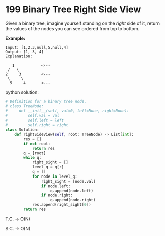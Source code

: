 # 199 Binary Tree Right Side View

Given a binary tree, imagine yourself standing on the *right* side of it, return the values of the nodes you can see ordered from top to bottom.

**Example:**

```
Input: [1,2,3,null,5,null,4]
Output: [1, 3, 4]
Explanation:

   1            <---
 /   \
2     3         <---
 \     \
  5     4       <---

```

python solution:

```python
# Definition for a binary tree node.
# class TreeNode:
#     def __init__(self, val=0, left=None, right=None):
#         self.val = val
#         self.left = left
#         self.right = right
class Solution:
    def rightSideView(self, root: TreeNode) -> List[int]:
        res = []
        if not root:
            return res
        q = [root]
        while q:
            right_sight = []
            level_q = q[:]
            q = []
            for node in level_q:
                right_sight = [node.val]
                if node.left:
                    q.append(node.left)
                if node.right:
                    q.append(node.right)
            res.append(right_sight[0])
        return res
```

T.C. → O(N)

S.C. → O(N)